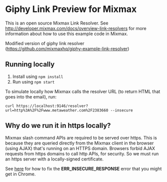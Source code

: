# Giphy Link Preview for Mixmax

This is an open source Mixmax Link Resolver. See <http://developer.mixmax.com/docs/overview-link-resolvers> for more information about how to use this example code in Mixmax.

Modified version of giphy link resolver (https://github.com/mixmaxhq/giphy-example-link-resolver)

## Running locally

1. Install using `npm install`
2. Run using `npm start`

To simulate locally how Mixmax calls the resolver URL (to return HTML that goes into the email), run:

```
curl https://localhost:9146/resolver?url=http%3A%2F%2Fwww.metaweather.com%2F2383660 --insecure
```

## Why do we run it in https locally?

Mixmax slash command APIs are required to be served over https. This is because they are queried directly from the Mixmax client in the browser (using AJAX) that's running on an HTTPS domain. Browsers forbid AJAX requests from https domains to call http APIs, for security. So we must run an https server with a locally-signed certificate.

See [here](http://developer.mixmax.com/docs/integration-api-appendix#local-development-error-neterr_insecure_response) for how to fix the **ERR_INSECURE_RESPONSE** error that you might get in Chrome.
